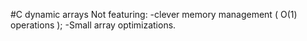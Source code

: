 #C dynamic arrays
Not featuring:
-clever memory management ( O(1) operations );
-Small array optimizations.